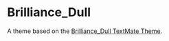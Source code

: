 # Brilliance_Dull

A theme based on the [Brilliance_Dull TextMate Theme](http://colorsublime.com/theme/Brilliance_Dull).
